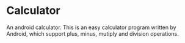 # Calculator
An android calculator.
This is an easy calculator program written by Android, which support plus, minus, mutiply and division operations.
